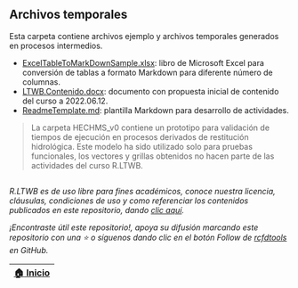 ## Archivos temporales

Esta carpeta contiene archivos ejemplo y archivos temporales generados en procesos intermedios.

* [ExcelTableToMarkDownSample.xlsx](ExcelTableToMarkDownSample.xlsx): libro de Microsoft Excel para conversión de tablas a formato Markdown para diferente número de columnas.
* [LTWB.Contenido.docx](LTWB.Contenido.docx): documento con propuesta inicial de contenido del curso a 2022.06.12.
* [ReadmeTemplate.md](ReadmeTemplate.md): plantilla Markdown para desarrollo de actividades.

> La carpeta HECHMS_v0 contiene un prototipo para validación de tiempos de ejecución en procesos derivados de restitución hidrológica. Este modelo ha sido utilizado solo para pruebas funcionales, los vectores y grillas obtenidos no hacen parte de las actividades del curso R.LTWB.


##

_R.LTWB es de uso libre para fines académicos, conoce nuestra licencia, cláusulas, condiciones de uso y como referenciar los contenidos publicados en este repositorio, dando [clic aquí](https://github.com/rcfdtools/R.LTWB/wiki/License)._

_¡Encontraste útil este repositorio!, apoya su difusión marcando este repositorio con una ⭐ o síguenos dando clic en el botón Follow de [rcfdtools](https://github.com/rcfdtools) en GitHub._

| [:house: Inicio](../Readme.md) |
|--------------------------------|